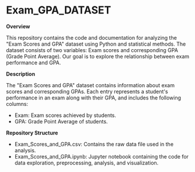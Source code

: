 # Exam_GPA_DATASET

**Overview**

This repository contains the code and documentation for analyzing the "Exam Scores and GPA" dataset using Python and statistical methods. The dataset consists of two variables: Exam scores and corresponding GPA (Grade Point Average). Our goal is to explore the relationship between exam performance and GPA.

**Description**

The "Exam Scores and GPA" dataset contains information about exam scores and corresponding GPAs. Each entry represents a student's performance in an exam along with their GPA, and includes the following columns:

- Exam: Exam scores achieved by students.
- GPA: Grade Point Average of students.

**Repository Structure**
- Exam_Scores_and_GPA.csv: Contains the raw data file used in the analysis.
- Exam_Scores_and_GPA.ipynb: Jupyter notebook containing the code for data exploration, preprocessing, analysis, and visualization.
